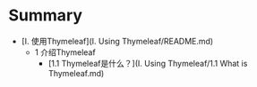 # Summary

* [I. 使用Thymeleaf](I. Using Thymeleaf/README.md)
    * 1 介绍Thymeleaf
        * [1.1 Thymeleaf是什么？](I. Using Thymeleaf/1.1 What is Thymeleaf.md)
